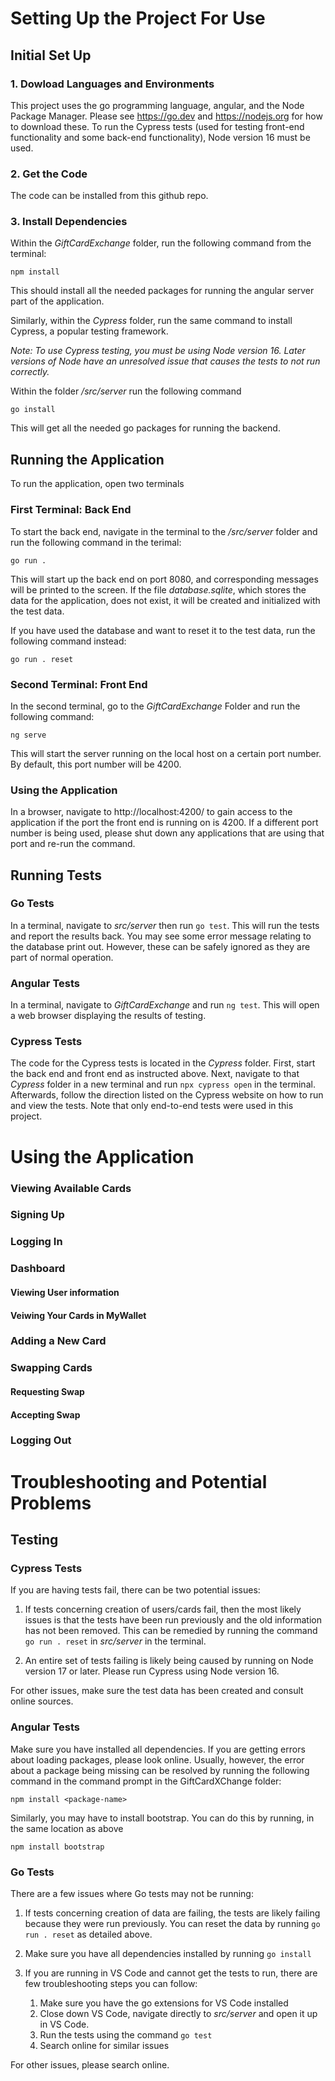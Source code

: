 # Setting Up the Project For Use

## Initial Set Up

### 1. Dowload Languages and Environments

This project uses the go programming language, angular, and the Node Package Manager. Please see https://go.dev and https://nodejs.org for how to download these. To run the Cypress tests (used for testing front-end functionality and some back-end functionality), Node version 16 must be used.

### 2. Get the Code
The code can be installed from this github repo.

### 3. Install Dependencies
Within the *GiftCardExchange* folder, run the following command from the terminal:
```
npm install
```

This should install all the needed packages for running the angular server part of the application.

Similarly, within the *Cypress* folder, run the same command to install Cypress, a popular testing framework.

*Note: To use Cypress testing, you must be using Node version 16. Later versions of Node have an unresolved issue that causes the tests to not run correctly.*

Within the folder */src/server* run the following command
```
go install
```
This will get all the needed go packages for running the backend.

## Running the Application
To run the application, open two terminals

### First Terminal: Back End
To start the back end, navigate in the terminal to the */src/server* folder and run the following command in the terimal:
```
go run .
```
This will start up the back end on port 8080, and corresponding messages will be printed to the screen. If the file *database.sqlite*, which stores the data for the application, does not exist, it will be created and initialized with the test data.

If you have used the database and want to reset it to the test data, run the following command instead:

```
go run . reset
```

### Second Terminal: Front End
In the second terminal, go to the *GiftCardExchange* Folder and run the following command:
```
ng serve
```
This will start the server running on the local host on a certain port number. By default, this port number will be 4200.

### Using the Application

In a browser, navigate to http://localhost:4200/ to gain access to the application if the port the front end is running on is 4200. If a different port number is being used, please shut down any applications that are using that port and re-run the command.

## Running Tests

### Go Tests
In a terminal, navigate to *src/server* then run ```go test```. This will run the tests and report the results back. You may see some error message relating to the database print out. However, these can be safely ignored as they are part of normal operation. 

### Angular Tests
In a terminal, navigate to *GiftCardExchange* and run ```ng test```. This will open a web browser displaying the results of testing.

### Cypress Tests
The code for the Cypress tests is located in the *Cypress* folder. First, start the back end and front end as instructed above. Next, navigate to that *Cypress* folder in a new terminal and run ```npx cypress open``` in the terminal. Afterwards, follow the direction listed on the Cypress website on how to run and view the tests. Note that only end-to-end tests were used in this project.

# Using the Application

### Viewing Available Cards

### Signing Up

### Logging In

### Dashboard

#### Viewing User information

#### Veiwing Your Cards in MyWallet

### Adding a New Card

### Swapping Cards

#### Requesting Swap

#### Accepting Swap

### Logging Out

# Troubleshooting and Potential Problems

## Testing

### Cypress Tests
If you are having tests fail, there can be two potential issues:

1. If tests concerning creation of users/cards fail, then the most likely issues is that the tests have been run previously and the old information has not been removed. This can be remedied by running the command ```go run . reset``` in *src/server* in the terminal.

2. An entire set of tests failing is likely being caused by running on Node version 17 or later. Please run Cypress using Node version 16.

For other issues, make sure the test data has been created and consult online sources.

### Angular Tests
Make sure you have installed all dependencies. If you are getting errors about loading packages, please look online. Usually, however, the error about a package being missing can be resolved by running the following command in the command prompt in the GiftCardXChange folder:
```
npm install <package-name>
```
Similarly, you may have to install bootstrap. You can do this by running, in the same location as above
```
npm install bootstrap
```

### Go Tests

There are a few issues where Go tests may not be running:

1. If tests concerning creation of data are failing, the tests are likely failing because they were run previously. You can reset the data by running ```go run . reset``` as detailed above.

2. Make sure you have all dependencies installed by running ```go install```

3. If you are running in VS Code and cannot get the tests to run, there are few troubleshooting steps you can follow:
    1. Make sure you have the go extensions for VS Code installed
    2. Close down VS Code, navigate directly to *src/server* and open it up in VS Code.
    3. Run the tests using the command ```go test```
    4. Search online for similar issues

For other issues, please search online.
